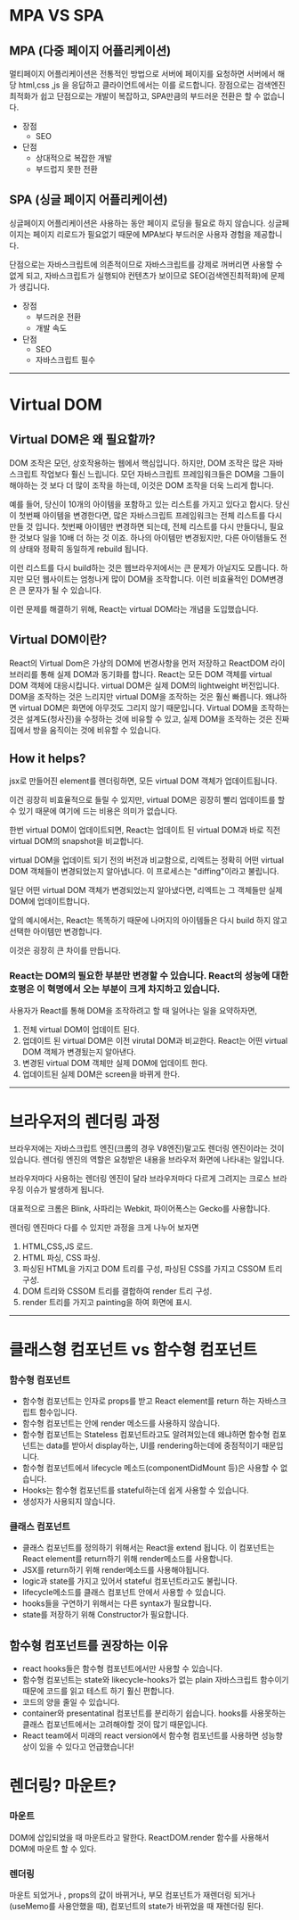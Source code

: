 # MPA VS SPA

## MPA (다중 페이지 어플리케이션)

멀티페이지 어플리케이션은 전통적인 방법으로 서버에 페이지를 요청하면 서버에서 해당 html,css ,js 을 응답하고 클라이언트에서는 이를 로드합니다.
장점으로는 검색엔진최적화가 쉽고 단점으로는 개발이 복잡하고, SPA만큼의 부드러운 전환은 할 수 없습니다.

- 장점
  - SEO
- 단점
  - 상대적으로 복잡한 개발
  - 부드럽지 못한 전환

## SPA (싱글 페이지 어플리케이션)

싱글페이지 어플리케이션은 사용하는 동안 페이지 로딩을 필요로 하지 않습니다.
싱글페이지는 페이지 리로드가 필요없기 때문에 MPA보다 부드러운 사용자 경험을 제공합니다.

단점으로는 자바스크립트에 의존적이므로 자바스크립트를 강제로 꺼버리면 사용할 수 없게 되고, 자바스크립트가 실행되야 컨텐츠가 보이므로 SEO(검색엔진최적화)에 문제가 생깁니다.

- 장점
  - 부드러운 전환
  - 개발 속도
- 단점
  - SEO
  - 자바스크립트 필수

---

# Virtual DOM

## Virtual DOM은 왜 필요할까?

DOM 조작은 모던, 상호작용하는 웹에서 핵심입니다. 하지만, DOM 조작은 많은 자바스크립트 작업보다 훨신 느립니다.
모던 자바스크립트 프레임워크들은 DOM을 그들이 해야하는 것 보다 더 많이 조작을 하는데, 이것은 DOM 조작을 더욱 느리게 합니다.

예를 들어, 당신이 10개의 아이템을 포함하고 있는 리스트를 가지고 있다고 합시다. 당신이 첫번째 아이템을 변경한다면, 많은 자바스크립트 프레임워크는 전체 리스트를 다시 만들 것 입니다.
첫번째 아이템만 변경하면 되는데, 전체 리스트를 다시 만들다니, 필요한 것보다 일을 10배 더 하는 것 이죠.
하나의 아이템만 변경됬지만, 다른 아이템들도 전의 상태와 정확히 동일하게 rebuild 됩니다.

이런 리스트를 다시 build하는 것은 웹브라우저에서는 큰 문제가 아닐지도 모릅니다. 하지만 모던 웹사이트는 엄청나게 많이 DOM을 조작합니다. 이런 비효율적인 DOM변경은 큰 문자가 될 수 있습니다.

이런 문제를 해결하기 위해, React는 virtual DOM라는 개념을 도입했습니다.

## Virtual DOM이란?

React의 Virtual Dom은 가상의 DOM에 번경사항을 먼저 저장하고 ReactDOM 라이브러리를 통해 실제 DOM과 동기화를 합니다.
React는 모든 DOM 객체를 virtual DOM 객체에 대응시킵니다. virtual DOM은 실제 DOM의 lightweight 버전입니다.
DOM을 조작하는 것은 느리지만 virtual DOM을 조작하는 것은 훨신 빠릅니다. 왜냐하면 virtual DOM은 화면에 아무것도 그리지 않기 때문입니다.
Virtual DOM을 조작하는 것은 설계도(청사진)을 수정하는 것에 비유할 수 있고, 실제 DOM을 조작하는 것은 진짜 집에서 방을 움직이는 것에 비유할 수 있습니다.

## How it helps?

jsx로 만들어진 element를 렌더링하면, 모든 virtual DOM 객체가 업데이트됩니다.

이건 굉장히 비효율적으로 들릴 수 있지만, virtual DOM은 굉장히 빨리 업데이트를 할 수 있기 때문에 여기에 드는 비용은 의미가 없습니다.

한번 virtual DOM이 업데이트되면, React는 업데이트 된 virtual DOM과 바로 직전 virtual DOM의 snapshot을 비교합니다.

virtual DOM을 업데이트 되기 전의 버전과 비교함으로, 리엑트는 정확히 어떤 virtual DOM 객체들이 변경되었는지 알아냅니다. 이 프로세스는 "diffing"이라고 불립니다.

일단 어떤 virtual DOM 객체가 변경되었는지 알아냈다면, 리엑트는 그 객체들만 실제 DOM에 업데이트합니다.

앞의 예시에서는, React는 똑똑하기 때문에 나머지의 아이템들은 다시 build 하지 않고 선택한 아이템만 변경합니다.

이것은 굉장히 큰 차이를 만듭니다.

### React는 DOM의 필요한 부분만 변경할 수 있습니다. React의 성능에 대한 호평은 이 혁명에서 오는 부분이 크게 차지하고 있습니다.

사용자가 React를 통해 DOM을 조작하려고 할 때 일어나는 일을 요약하자면,

1. 전체 virtual DOM이 업데이트 된다.
2. 업데이트 된 virtual DOM은 이전 virutal DOM과 비교한다. React는 어떤 virtual DOM 객체가 변경됬는지 알아낸다.
3. 변경된 virtual DOM 객체만 실제 DOM에 업데이트 한다.
4. 업데이트된 실제 DOM은 screen을 바뀌게 한다.

---

# 브라우저의 렌더링 과정

브라우저에는 자바스크립트 엔진(크롬의 경우 V8엔진)말고도 렌더링 엔진이라는 것이 있습니다.
렌더링 엔진의 역할은 요청받은 내용을 브라우저 화면에 나타내는 일입니다.

브라우저마다 사용하는 렌더링 엔진이 달라 브라우저마다 다르게 그려지는 크로스 브라우징 이슈가 발생하게 됩니다.

대표적으로 크롬은 Blink, 사파리는 Webkit, 파이어폭스는 Gecko를 사용합니다.

렌더링 엔진마다 다를 수 있지만 과정을 크게 나누어 보자면

1. HTML,CSS,JS 로드.
2. HTML 파싱, CSS 파싱.
3. 파싱된 HTML을 가지고 DOM 트리를 구성, 파싱된 CSS를 가지고 CSSOM 트리 구성.
4. DOM 트리와 CSSOM 트리를 결합하여 render 트리 구성.
5. render 트리를 가지고 painting을 하여 화면에 표시.

---

# 클래스형 컴포넌트 vs 함수형 컴포넌트

### 함수형 컴포넌트

- 함수형 컴포넌트는 인자로 props를 받고 React element를 return 하는 자바스크립트 함수입니다.
- 함수형 컴포넌트는 안에 render 메소드를 사용하지 않습니다.
- 함수형 컴포넌트는 Stateless 컴포넌트라고도 알려져있는데 왜냐하면 함수형 컴포넌트는 data를 받아서 display하는, UI를 rendering하는데에 중점적이기 때문입니다.
- 함수형 컴포넌트에서 lifecycle 메소드(componentDidMount 등)은 사용할 수 없습니다.
- Hooks는 함수형 컴포넌트를 stateful하는데 쉽게 사용할 수 있습니다.
- 생성자가 사용되지 않습니다.

### 클래스 컴포넌트

- 클래스 컴포넌트를 정의하기 위해서는 React을 extend 됩니다. 이 컴포넌트는 React element를 return하기 위해 render메소드를 사용합니다.
- JSX를 return하기 위해 render메소드를 사용해야됩니다.
- logic과 state를 가지고 있어서 stateful 컴포넌트라고도 불립니다.
- lifecycle메소드를 클래스 컴포넌트 안에서 사용할 수 있습니다.
- hooks들을 구연하기 위해서는 다른 syntax가 필요합니다.
- state를 저장하기 위해 Constructor가 필요합니다.

## 함수형 컴포넌트를 권장하는 이유

- react hooks들은 함수형 컴포넌트에서만 사용할 수 있습니다.
- 함수형 컴포넌트는 state와 likecycle-hooks가 없는 plain 자바스크립트 함수이기 때문에 코드를 읽고 테스트 하기 훨신 편합니다.
- 코드의 양을 줄일 수 있습니다.
- container와 presentatinal 컴포넌트를 분리하기 쉽습니다. hooks를 사용못하는 클래스 컴포넌트에서는 고려해야할 것이 많기 때문입니다.
- React team에서 미래의 react version에서 함수형 컴포넌트를 사용하면 성능향상이 있을 수 있다고 언급했습니다!

# 렌더링? 마운트?

### 마운트

DOM에 삽입되었을 때 마운트라고 말한다.
ReactDOM.render 함수를 사용해서 DOM에 마운트 할 수 있다.

### 렌더링

마운트 되었거나 , props의 값이 바뀌거나, 부모 컴포넌트가 재렌더링 되거나(useMemo를 사용안했을 때), 컴포넌트의 state가 바뀌었을 때 재렌더링 된다.
